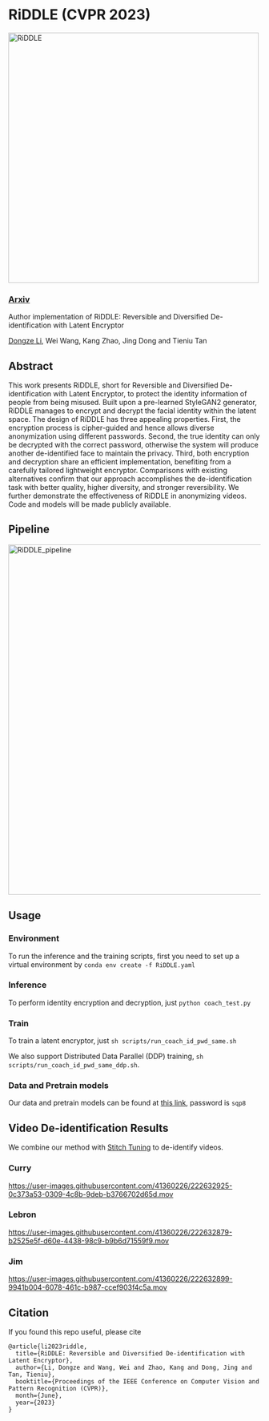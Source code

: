# RiDDLE (CVPR 2023)


<img width="500" alt="RiDDLE" src="https://user-images.githubusercontent.com/41360226/225599374-39e81c5e-01b1-462a-82ab-0c5bde0152bb.png">


### [Arxiv](https://arxiv.org/abs/2303.05171)

Author implementation of RiDDLE: Reversible and Diversified De-identification with Latent Encryptor 

[Dongze Li](https://ldz666666.github.io/), Wei Wang, Kang Zhao, Jing Dong and Tieniu Tan 

## Abstract 
 This work presents RiDDLE, short for Reversible and Diversified De-identification with Latent Encryptor, to protect the identity information of people from being misused. Built upon a pre-learned StyleGAN2 generator, RiDDLE manages to encrypt and decrypt the facial identity within the latent space. The design of RiDDLE has three appealing properties. First, the encryption process is cipher-guided and hence allows diverse anonymization using different passwords. Second, the true identity can only be decrypted with the correct password, otherwise the system will produce another de-identified face to maintain the privacy. Third, both encryption and decryption share an efficient implementation, benefiting from a carefully tailored lightweight encryptor. Comparisons with existing alternatives confirm that our approach accomplishes the de-identification task with better quality, higher diversity, and stronger reversibility. We further demonstrate the effectiveness of RiDDLE in anonymizing videos. Code and models will be made publicly available.

## Pipeline
<img width="700" alt="RiDDLE_pipeline" src="https://user-images.githubusercontent.com/41360226/225602427-3a17a937-bce8-4b32-9f75-7151a0fd2966.png">

## Usage 

### Environment
To run the inference and the training scripts, first you need to set up a virtual environment by `conda env create -f RiDDLE.yaml`

### Inference
To perform identity encryption and decryption, just `python coach_test.py`

### Train
To train a latent encryptor, just `sh scripts/run_coach_id_pwd_same.sh`

We also support Distributed Data Parallel (DDP) training, `sh scripts/run_coach_id_pwd_same_ddp.sh`. 

### Data and Pretrain models
Our data and pretrain models can be found at [this link](https://pan.baidu.com/s/1Yf65Q8wah3N305MttL2B8g), password is `sqp8`


## Video De-identification Results

We combine our method with [Stitch Tuning](https://github.com/rotemtzaban/STIT) to de-identify videos. 

### Curry


https://user-images.githubusercontent.com/41360226/222632925-0c373a53-0309-4c8b-9deb-b3766702d65d.mov


### Lebron


https://user-images.githubusercontent.com/41360226/222632879-b2525e5f-d60e-4438-98c9-b9b6d71559f9.mov

### Jim


https://user-images.githubusercontent.com/41360226/222632899-9941b004-6078-461c-b987-ccef903f4c5a.mov



## Citation
If you found this repo useful, please cite
```
@article{li2023riddle,
  title={RiDDLE: Reversible and Diversified De-identification with Latent Encryptor},
  author={Li, Dongze and Wang, Wei and Zhao, Kang and Dong, Jing and Tan, Tieniu},
  booktitle={Proceedings of the IEEE Conference on Computer Vision and Pattern Recognition (CVPR)},
  month={June},
  year={2023}
}
``` 
